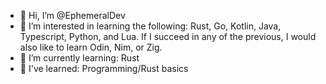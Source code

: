- 👋 Hi, I’m @EphemeralDev
- 👀 I’m interested in learning the following: Rust, Go, Kotlin, Java, Typescript, Python, and Lua. If I succeed in any of the previous, I would also like to learn Odin, Nim, or Zig.
- 🌱 I’m currently learning: Rust
- 📕 I've learned: Programming/Rust basics

<!---
EphemeralDev/EphemeralDev is a ✨ special ✨ repository because its `README.md` (this file) appears on your GitHub profile.
You can click the Preview link to take a look at your changes.
--->
